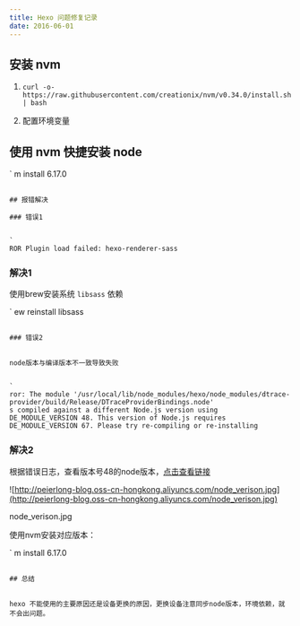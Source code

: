 ```yaml
---
title: Hexo 问题修复记录
date: 2016-06-01
---
```


## 安装 nvm


1. `curl -o- https://raw.githubusercontent.com/creationix/nvm/v0.34.0/install.sh | bash`

2. 配置环境变量

## 使用 nvm 快捷安装 node


`
m install 6.17.0
```

## 报错解决

### 错误1


`
ROR Plugin load failed: hexo-renderer-sass
```

### 解决1


使用brew安装系统 `libsass` 依赖


`
ew reinstall libsass
```

### 错误2


node版本与编译版本不一致导致失败


`
ror: The module '/usr/local/lib/node_modules/hexo/node_modules/dtrace-provider/build/Release/DTraceProviderBindings.node'
s compiled against a different Node.js version using
DE_MODULE_VERSION 48. This version of Node.js requires
DE_MODULE_VERSION 67. Please try re-compiling or re-installing
```

### 解决2


根据错误日志，查看版本号48的node版本，[点击查看链接](https://nodejs.org/zh-cn/download/releases/)


![http://peierlong-blog.oss-cn-hongkong.aliyuncs.com/node_verison.jpg](http://peierlong-blog.oss-cn-hongkong.aliyuncs.com/node_verison.jpg)


node_verison.jpg


使用nvm安装对应版本：


`
m install 6.17.0
```

## 总结


hexo 不能使用的主要原因还是设备更换的原因，更换设备注意同步node版本，环境依赖，就不会出问题。
